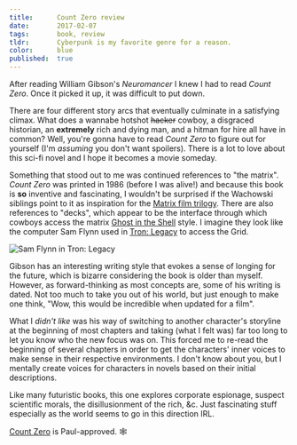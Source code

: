 ```yaml
---
title:      Count Zero review
date:       2017-02-07
tags:       book, review
tldr:       Cyberpunk is my favorite genre for a reason.
color:      blue
published:  true
---
```


After reading William Gibson's *Neuromancer* I knew I had to read *Count Zero*. Once it picked it up, it was difficult to put down.

There are four different story arcs that eventually culminate in a satisfying climax. What does a wannabe hotshot ~~hacker~~ cowboy, a disgraced historian, an **extremely** rich and dying man, and a hitman for hire all have in common? Well, you're gonna have to read *Count Zero* to figure out for yourself (I'm *assuming* you don't want spoilers). There is a lot to love about this sci-fi novel and I hope it becomes a movie someday.

Something that stood out to me was continued references to "the matrix". *Count Zero* was printed in 1986 (before I was alive!) and because this book is **so** inventive and fascinating, I wouldn't be surprised if the Wachowski siblings point to it as inspiration for the [Matrix film trilogy](https://en.wikipedia.org/wiki/The_Matrix_(franchise) "The Matrix franchise on Wikipedia"). There are also references to "decks", which appear to be the interface through which cowboys access the matrix [Ghost in the Shell](https://en.wikipedia.org/wiki/Ghost_in_the_Shell "Ghost in the Shell on Wikipedia") style. I imagine they look like the computer Sam Flynn used in [Tron: Legacy](https://en.wikipedia.org/wiki/Tron:_Legacy "Tron: Legacy on Wikipedia") to access the Grid.

![Sam Flynn in Tron: Legacy](🖼01.jpg)

Gibson has an interesting writing style that evokes a sense of longing for the future, which is bizarre considering the book is older than myself. However, as forward-thinking as most concepts are, some of his writing is dated. Not too much to take you out of his world, but just enough to make one think, "Wow, this would be incredible when updated for a film".

What I *didn't like* was his way of switching to another character's storyline at the beginning of most chapters and taking (what I felt was) far too long to let you know who the new focus was on. This forced me to re-read the beginning of several chapters in order to get the characters' inner voices to make sense in their respective environments. I don't know about you, but I mentally create voices for characters in novels based on their initial descriptions.

Like many futuristic books, this one explores corporate espionage, suspect scientific morals, the disillusionment of the rich, &c. Just fascinating stuff especially as the world seems to go in this direction IRL.

[Count Zero](http://amzn.to/2kBWrzZ "Buy Count Zero on Amazon") is Paul-approved. 🕸

